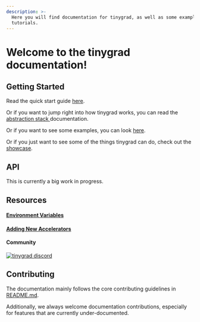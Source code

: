 ```yaml
---
description: >-
  Here you will find documentation for tinygrad, as well as some examples and
  tutorials.
---
```


# Welcome to the tinygrad documentation!

## Getting Started

Read the quick start guide [here](quick-start-guide/).

Or if you want to jump right into how tinygrad works, you can read the [abstraction stack ](abstraction-stack.md)documentation.

Or if you want to see some examples, you can look [here](https://github.com/geohot/tinygrad/tree/master/examples).

Or if you just want to see some of the things tinygrad can do, check out the [showcase](showcase.md).

## API

This is currently a big work in progress.

## Resources

#### [Environment Variables](environment-variables/)

#### [Adding New Accelerators](adding-new-accelerators.md)

#### Community

[![tinygrad discord](https://camo.githubusercontent.com/64c04e13980efbe211f20afc9e2ffb460ecc1d0867c9f5a27d4dc83ce4113253/68747470733a2f2f646973636f72646170702e636f6d2f6170692f6775696c64732f313036383937363833343338323932353836352f7769646765742e706e673f7374796c653d62616e6e657232)](https://discord.gg/ZjZadyC7PK)

## Contributing

The documentation mainly follows the core contributing guidelines in [README.md](https://github.com/geohot/tinygrad/blob/master/README.md#contributing).

Additionally, we always welcome documentation contributions, especially for features that are currently under-documented.
